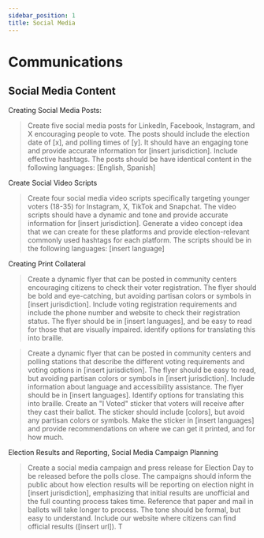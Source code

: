 ```yaml
---
sidebar_position: 1
title: Social Media
---
```

# Communications

## Social Media Content

Creating Social Media Posts:
> Create five social media posts for LinkedIn, Facebook, Instagram, and X encouraging people to vote.  The posts should include the election date of [x], and polling times of [y]. It should have an engaging tone and provide accurate information for [insert jurisdiction]. Include effective hashtags. The posts should be have identical content in the following languages: [English, Spanish]

Create Social Video Scripts
> Create four social media video scripts specifically targeting younger voters (18-35) for Instagram, X, TikTok and Snapchat. The video scripts should have a dynamic and tone and provide accurate information for [insert jurisdiction]. Generate a video concept idea that we can create for these platforms and provide election-relevant commonly used hashtags for each platform. The scripts should be in the following languages: [insert language]

Creating Print Collateral
> Create a dynamic flyer that can be posted in community centers encouraging citizens to check their voter registration. The flyer should be bold and eye-catching, but avoiding partisan colors or symbols in [insert jurisdiction]. Include voting registration requirements and include the phone number and website to check their registration status. The flyer should be in [insert languages], and be easy to read for those that are visually impaired. identify options for translating this into braille. 

> Create a dynamic flyer that can be posted in community centers and polling stations that describe the different voting requirements and voting options in [insert jurisdiction]. The flyer should be easy to read, but avoiding partisan colors or symbols in [insert jurisdiction]. Include information about language and accessibility assistance. The flyer should be in [insert languages]. Identify options for translating this into braille. 
Create an "I Voted" sticker that voters will receive after they cast their ballot. The sticker should include [colors], but avoid any partisan colors or symbols. Make the sticker in [insert languages] and provide recommendations on where we can get it printed, and for how much. 

Election Results and Reporting, Social Media Campaign Planning 
> Create a social media campaign and press release for Election Day to be released before the polls close. The campaigns should inform the public about how election results will be reporting on election night in [insert jurisdiction], emphasizing that initial results are unofficial and the full counting process takes time. Reference that paper and mail in ballots will take longer to process. The tone should be formal, but easy to understand. Include our website where citizens can find official results ([insert url]). T
